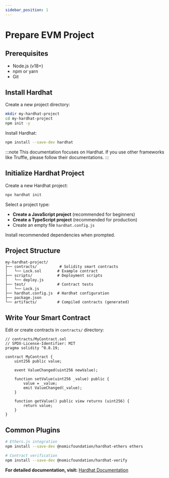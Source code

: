 ```yaml
---
sidebar_position: 1
---
```


# Prepare EVM Project

## Prerequisites

- Node.js (v18+)
- npm or yarn
- Git

## Install Hardhat

Create a new project directory:

```bash
mkdir my-hardhat-project
cd my-hardhat-project
npm init -y
```

Install Hardhat:

```bash
npm install --save-dev hardhat
```

:::note
This documentation focuses on Hardhat. If you use other frameworks like Truffle, please follow their documentations.
:::

## Initialize Hardhat Project

Create a new Hardhat project:

```bash
npx hardhat init
```

Select a project type:

- **Create a JavaScript project** (recommended for beginners)
- **Create a TypeScript project** (recommended for production)
- Create an empty file `hardhat.config.js`

Install recommended dependencies when prompted.

## Project Structure

```
my-hardhat-project/
├── contracts/          # Solidity smart contracts
│   └── Lock.sol       # Example contract
├── scripts/           # Deployment scripts
│   └── deploy.js
├── test/              # Contract tests
│   └── Lock.js
├── hardhat.config.js  # Hardhat configuration
├── package.json
└── artifacts/         # Compiled contracts (generated)
```

## Write Your Smart Contract

Edit or create contracts in `contracts/` directory:

```solidity
// contracts/MyContract.sol
// SPDX-License-Identifier: MIT
pragma solidity ^0.8.19;

contract MyContract {
    uint256 public value;

    event ValueChanged(uint256 newValue);

    function setValue(uint256 _value) public {
        value = _value;
        emit ValueChanged(_value);
    }

    function getValue() public view returns (uint256) {
        return value;
    }
}
```

## Common Plugins

```bash
# Ethers.js integration
npm install --save-dev @nomicfoundation/hardhat-ethers ethers

# Contract verification
npm install --save-dev @nomicfoundation/hardhat-verify
```

**For detailed documentation, visit:** [Hardhat Documentation](https://hardhat.org/docs)
